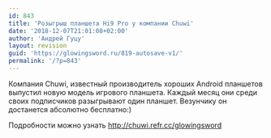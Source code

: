```yaml
---
id: 843
title: 'Розыгрыш планшета Hi9 Pro у компании Chuwi'
date: '2018-12-07T21:01:08+02:00'
author: 'Андрей Гуцу'
layout: revision
guid: 'https://glowingsword.ru/819-autosave-v1/'
permalink: '/?p=843'
---
```


Компания Chuwi, известный производитель хороших Android планшетов выпустил новую модель игрового планшета.
Каждый месяц они среди своих подписчиков разыгрывают один планшет. Везунчику он достанется абсолютно бесплатно:)

Подробности можно узнать <a href="здесь">http://chuwi.refr.cc/glowingsword</a>